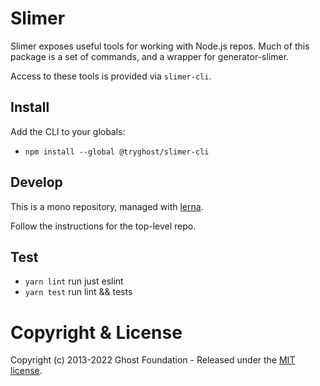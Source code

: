 # Slimer

Slimer exposes useful tools for working with Node.js repos. Much of this package is a set of commands, and a wrapper for generator-slimer.
 
Access to these tools is provided via `slimer-cli`.

## Install

Add the CLI to your globals:

- `npm install --global @tryghost/slimer-cli`

## Develop

This is a mono repository, managed with [lerna](https://lernajs.io/).

Follow the instructions for the top-level repo.

## Test

- `yarn lint` run just eslint
- `yarn test` run lint && tests

# Copyright & License

Copyright (c) 2013-2022 Ghost Foundation - Released under the [MIT license](LICENSE).
